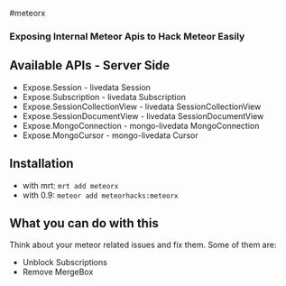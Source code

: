 #meteorx

### Exposing Internal Meteor Apis to Hack Meteor Easily

## Available APIs - Server Side

* Expose.Session - livedata Session
* Expose.Subscription - livedata Subscription
* Expose.SessionCollectionView - livedata SessionCollectionView
* Expose.SessionDocumentView - livedata SessionDocumentView
* Expose.MongoConnection - mongo-livedata MongoConnection
* Expose.MongoCursor - mongo-livedata Cursor

## Installation

* with mrt: `mrt add meteorx`
* with 0.9: `meteor add meteorhacks:meteorx`

## What you can do with this

Think about your meteor related issues and fix them. Some of them are:

* Unblock Subscriptions
* Remove MergeBox
